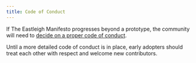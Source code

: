 ```yaml
---
title: Code of Conduct
---
```


If The Eastleigh Manifesto progresses beyond a prototype, the community will need to [decide on a proper code of conduct](https://groupthink.openeastleigh.uk/ideas/3).

Until a more detailed code of conduct is in place, early adopters should treat each other with respect and welcome new contributors.

